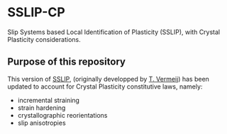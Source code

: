 # SSLIP-CP
Slip Systems based Local Identification of Plasticity (SSLIP), with Crystal Plasticity considerations.

## Purpose of this repository
This version of [SSLIP](https://github.com/Tijmenvermeij/SSLIP), (originally developped by [T. Vermeij](https://github.com/Tijmenvermeij)) has been updated to account for Crystal Plasticity constitutive laws, namely:
- incremental straining
- strain hardening
- crystallographic reorientations
- slip anisotropies
